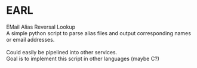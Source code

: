 # EARL

EMail Alias Reversal Lookup
<br>
A simple python script to parse alias files and output corresponding names or email addresses.  
<br>
Could easily be pipelined into other services.
<br>
Goal is to implement this script in other languages (maybe C?)
